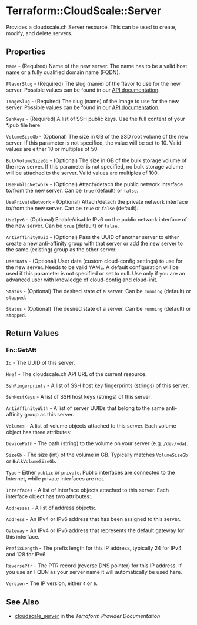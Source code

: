 # Terraform::CloudScale::Server

Provides a cloudscale.ch Server resource. This can be used to create, modify, and delete servers.

## Properties

`Name` - (Required) Name of the new server. The name has to be a valid host name or a fully qualified domain name (FQDN).

`FlavorSlug` - (Required) The slug (name) of the flavor to use for the new server. Possible values can be found in our [API documentation](https://www.cloudscale.ch/en/api/v1#flavors).

`ImageSlug` - (Required) The slug (name) of the image to use for the new server. Possible values can be found in our [API documentation](https://www.cloudscale.ch/en/api/v1#images).

`SshKeys` - (Required) A list of SSH public keys. Use the full content of your \*.pub file here.

`VolumeSizeGb` - (Optional) The size in GB of the SSD root volume of the new server. If this parameter is not specified, the value will be set to 10. Valid values are either 10 or multiples of 50.

`BulkVolumeSizeGb` - (Optional) The size in GB of the bulk storage volume of the new server. If this parameter is not specified, no bulk storage volume will be attached to the server. Valid values are multiples of 100.

`UsePublicNetwork` - (Optional) Attach/detach the public network interface to/from the new server. Can be `true` (default) or `false`.

`UsePrivateNetwork` - (Optional) Attach/detach the private network interface to/from the new server. Can be `true` or `false` (default).

`UseIpv6` - (Optional) Enable/disable IPv6 on the public network interface of the new server. Can be `true` (default) or `false`.

`AntiAffinityUuid` - (Optional) Pass the UUID of another server to either create a new anti-affinity group with that server or add the new server to the same (existing) group as the other server.

`UserData` - (Optional) User data (custom cloud-config settings) to use for the new server. Needs to be valid YAML. A default configuration will be used if this parameter is not specified or set to null. Use only if you are an advanced user with knowledge of cloud-config and cloud-init.

`Status` - (Optional) The desired state of a server. Can be `running` (default) or `stopped`.

`Status` - (Optional) The desired state of a server. Can be `running` (default) or `stopped`.


## Return Values

### Fn::GetAtt

`Id` - The UUID of this server.

`Href` - The cloudscale.ch API URL of the current resource.

`SshFingerprints` - A list of SSH host key fingerprints (strings) of this server.

`SshHostKeys` - A list of SSH host keys (strings) of this server.

`AntiAffinityWith` - A list of server UUIDs that belong to the same anti-affinity group as this server.

`Volumes` - A list of volume objects attached to this server. Each volume object has three attributes:.

`DevicePath` - The path (string) to the volume on your server (e.g. `/dev/vda`).

`SizeGb` - The size (int) of the volume in GB. Typically matches `VolumeSizeGb` or `BulkVolumeSizeGb`.

`Type` - Either `public` or `private`. Public interfaces are connected to the Internet, while private interfaces are not.

`Interfaces` - A list of interface objects attached to this server. Each interface object has two attributes:.

`Addresses` - A list of address objects:.

`Address` - An IPv4 or IPv6 address that has been assigned to this server.

`Gateway` - An IPv4 or IPv6 address that represents the default gateway for this interface.

`PrefixLength` - The prefix length for this IP address, typically 24 for IPv4 and 128 for IPv6.

`ReversePtr` - The PTR record (reverse DNS pointer) for this IP address. If you use an FQDN as your server name it will automatically be used here.

`Version` - The IP version, either `4` or `6`.

## See Also

* [cloudscale_server](https://www.terraform.io/docs/providers/cloudscale/r/server.html) in the _Terraform Provider Documentation_